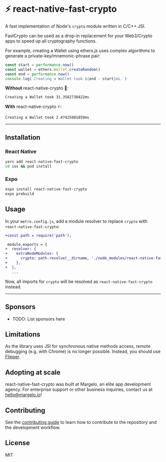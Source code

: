 # ⚡️ react-native-fast-crypto

A fast implementation of Node's `crypto` module written in C/C++ JSI.

FastCrypto can be used as a drop-in replacement for your Web3/Crypto apps to speed up all cryptography functions.

For example, creating a Wallet using ethers.js uses complex algorithms to generate a private-key/mnemonic-phrase pair:

```ts
const start = performance.now()
const wallet = ethers.Wallet.createRandom()
const end = performance.now()
console.log(`Creating a Wallet took ${end - start}ms.`)
```

**Without** react-native-crypto 🐢:

```
Creating a Wallet took 31.3582738422ms
```

**With** react-native-crypto ⚡️:

```
Creating a Wallet took 2.47425001859ms
```

---

## Installation

### React Native

```sh
yarn add react-native-fast-crypto
cd ios && pod install
```

### Expo

```sh
expo install react-native-fast-crypto
expo prebuild
```

## Usage

In your `metro.config.js`, add a module resolver to replace `crypto` with `react-native-fast-crypto`:

```diff
+const path = require('path');

 module.exports = {
+  resolver: {
+    extraNodeModules: {
+      crypto: path.resolve(__dirname, './node_modules/react-native-fast-crypto'),
+    },
+  },
   ...
```

Now, all imports for `crypto` will be resolved as `react-native-fast-crypto` instead.

---

## Sponsors

- TODO: List sponsors here

## Limitations

As the library uses JSI for synchronous native methods access, remote debugging (e.g. with Chrome) is no longer possible. Instead, you should use [Flipper](https://fbflipper.com).

## Adopting at scale

react-native-fast-crypto was built at Margelo, an elite app development agency. For enterprise support or other business inquiries, contact us at <a href="mailto:hello@margelo.io?subject=Adopting react-native-fast-crypto at scale">hello@margelo.io</a>!

## Contributing

See the [contributing guide](CONTRIBUTING.md) to learn how to contribute to the repository and the development workflow.

## License

MIT

